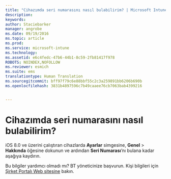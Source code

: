 ```yaml
---
title: "Cihazımda seri numarasını nasıl bulabilirim? | Microsoft Intune"
description: 
keywords: 
author: Staciebarker
manager: angrobe
ms.date: 09/19/2016
ms.topic: article
ms.prod: 
ms.service: microsoft-intune
ms.technology: 
ms.assetid: e6c4fedc-47b6-44b1-8c59-2fb81417f978
ROBOTS: NOINDEX,NOFOLLOW
ms.reviewer: esmich
ms.suite: ems
translationtype: Human Translation
ms.sourcegitcommit: bff97f79c6e88bbf55c2c3a259891bb6206b690b
ms.openlocfilehash: 3831b4897596c7b49caaee76cb7063bab4399216


---
```



# Cihazımda seri numarasını nasıl bulabilirim?

iOS 8.0 ve üzerini çalıştıran cihazlarda **Ayarlar** simgesine, **Genel** > **Hakkında** öğesine dokunun ve ardından **Seri Numarası**’nı bulana kadar aşağıya kaydırın.

Bu bilgiler yardımcı olmadı mı? BT yöneticinize başvurun. Kişi bilgileri için [Şirket Portalı Web sitesine](http://portal.manage.microsoft.com) bakın.





<!--HONumber=Sep16_HO3-->


